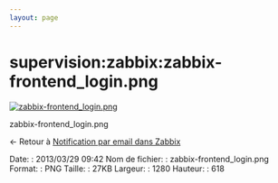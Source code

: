 ```yaml
---
layout: page
---
```


supervision:zabbix:zabbix-frontend\_login.png
=============================================

[![zabbix-frontend\_login.png](../..//assets/media/supervision/zabbix/zabbix-frontend_login.png@cache=&w=900&h=434 "zabbix-frontend_login.png")](../..//assets/media/supervision/zabbix/zabbix-frontend_login.png@cache= "Afficher le fichier original")

zabbix-frontend\_login.png

← Retour à [Notification par email dans
Zabbix](../../../zabbix/zabbix-email-notification.html "zabbix:zabbix-email-notification")

Date:
:   2013/03/29 09:42
Nom de fichier:
:   zabbix-frontend\_login.png
Format:
:   PNG
Taille:
:   27KB
Largeur:
:   1280
Hauteur:
:   618


